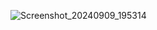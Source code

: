 ![Screenshot_20240909_195314](https://github.com/user-attachments/assets/75976df8-bd51-4e11-81ac-c1f58681b460)
